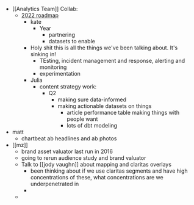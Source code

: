 - [[Analytics Team]] Collab:
	- [2022 roadmap](https://docs.google.com/spreadsheets/d/1UTmi7Kc6XeynqiyhuPz3ti_TKVZGRiaij7GMqqkiDro/edit#gid=2055480471)
		- kate
			- Year
				- partnering
				- datasets to enable
		- Holy shit this is all the things we've been talking about. It's sinking in!
			- TEsting, incident management and response, alerting and monitoring
			- experimentation
		- Julia
			- content strategy work:
				- Q2
					- making sure data-informed
					- making actionable datasets on things
						- article performance table making things with people want
						- lots of dbt modeling
- matt
	- chartbeat ab headlines and ab photos
- [[mz]]
	- brand asset valuator last run in 2016
	- going to rerun audience study and brand valuator
	- Talk to [[jody vaughn]] about mapping and claritas overlays
		- been thinking about if we use claritas segments and have high concentrations of these, what concentrations are we underpenetrated in
		-
	-
